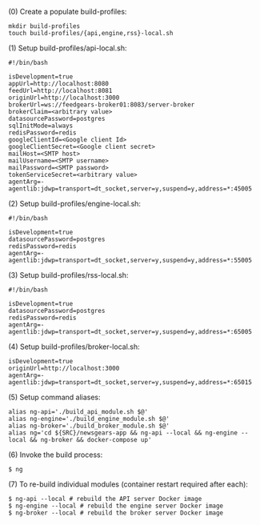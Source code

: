 (0) Create a populate build-profiles:

```
mkdir build-profiles 
touch build-profiles/{api,engine,rss}-local.sh
```

(1) Setup build-profiles/api-local.sh: 

```
#!/bin/bash

isDevelopment=true
appUrl=http://localhost:8080
feedUrl=http://localhost:8081
originUrl=http://localhost:3000
brokerUrl=ws://feedgears-broker01:8083/server-broker
brokerClaim=<arbitrary value>
datasourcePassword=postgres
sqlInitMode=always
redisPassword=redis
googleClientId=<Google client Id>
googleClientSecret=<Google client secret>
mailHost=<SMTP host>
mailUsername=<SMTP username>
mailPassword=<SMTP password>
tokenServiceSecret=<arbitrary value>
agentArg=-agentlib:jdwp=transport=dt_socket,server=y,suspend=y,address=*:45005
```

(2) Setup build-profiles/engine-local.sh: 

```
#!/bin/bash

isDevelopment=true
datasourcePassword=postgres
redisPassword=redis
agentArg=-agentlib:jdwp=transport=dt_socket,server=y,suspend=y,address=*:55005
```

(3) Setup build-profiles/rss-local.sh: 

```
#!/bin/bash

isDevelopment=true
datasourcePassword=postgres
redisPassword=redis
agentArg=-agentlib:jdwp=transport=dt_socket,server=y,suspend=y,address=*:65005
```

(4) Setup build-profiles/broker-local.sh: 

```
isDevelopment=true
originUrl=http://localhost:3000
agentArg=-agentlib:jdwp=transport=dt_socket,server=y,suspend=y,address=*:65015
```

(5) Setup command aliases: 

```
alias ng-api='./build_api_module.sh $@'
alias ng-engine='./build_engine_module.sh $@'
alias ng-broker='./build_broker_module.sh $@'
alias ng='cd ${SRC}/newsgears-app && ng-api --local && ng-engine --local && ng-broker && docker-compose up'
```

(6) Invoke the build process: 

```
$ ng
```

(7) To re-build individual modules (container restart required after each): 

```
$ ng-api --local # rebuild the API server Docker image 
$ ng-engine --local # rebuild the engine server Docker image 
$ ng-broker --local # rebuild the broker server Docker image  
```
